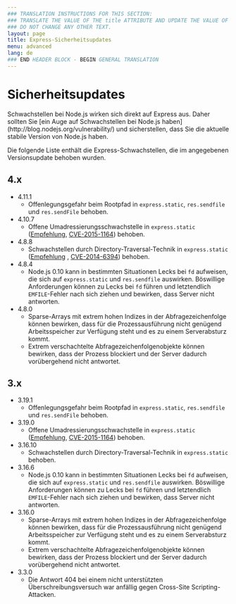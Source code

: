 ```yaml
---
### TRANSLATION INSTRUCTIONS FOR THIS SECTION:
### TRANSLATE THE VALUE OF THE title ATTRIBUTE AND UPDATE THE VALUE OF THE lang ATTRIBUTE.
### DO NOT CHANGE ANY OTHER TEXT.
layout: page
title: Express-Sicherheitsupdates
menu: advanced
lang: de
### END HEADER BLOCK - BEGIN GENERAL TRANSLATION
---
```


# Sicherheitsupdates

<div class="doc-box doc-notice" markdown="1">
Schwachstellen bei Node.js wirken sich direkt auf Express aus. Daher sollten Sie [ein Auge auf Schwachstellen bei Node.js haben](http://blog.nodejs.org/vulnerability/) und sicherstellen, dass Sie die aktuelle stabile Version von Node.js haben.
</div>

Die folgende Liste enthält die Express-Schwachstellen, die im angegebenen Versionsupdate behoben wurden.

## 4.x

  * 4.11.1
    * Offenlegungsgefahr beim Rootpfad in `express.static`, `res.sendfile` und `res.sendFile` behoben.
  * 4.10.7
    * Offene Umadressierungsschwachstelle in `express.static` ([Empfehlung](https://nodesecurity.io/advisories/serve-static-open-redirect), [CVE-2015-1164](http://cve.mitre.org/cgi-bin/cvename.cgi?name=CVE-2015-1164)) behoben.
  * 4.8.8
    * Schwachstellen durch Directory-Traversal-Technik in `express.static` ([Empfehlung](http://nodesecurity.io/advisories/send-directory-traversal) , [CVE-2014-6394](http://cve.mitre.org/cgi-bin/cvename.cgi?name=CVE-2014-6394)) behoben.
  * 4.8.4
    * Node.js 0.10 kann in bestimmten Situationen Lecks bei `fd` aufweisen, die sich auf `express.static` und `res.sendfile` auswirken. Böswillige Anforderungen können zu Lecks bei `fd` führen und letztendlich `EMFILE`-Fehler nach sich ziehen und bewirken, dass Server nicht antworten.
  * 4.8.0
    * Sparse-Arrays mit extrem hohen Indizes in der Abfragezeichenfolge können bewirken, dass für die Prozessausführung nicht genügend Arbeitsspeicher zur Verfügung steht und es zu einem Serverabsturz kommt.
    * Extrem verschachtelte Abfragezeichenfolgenobjekte können bewirken, dass der Prozess blockiert und der Server dadurch vorübergehend nicht antwortet.

## 3.x

  * 3.19.1
    * Offenlegungsgefahr beim Rootpfad in `express.static`, `res.sendfile` und `res.sendFile` behoben.
  * 3.19.0
    * Offene Umadressierungsschwachstelle in `express.static` ([Empfehlung](https://nodesecurity.io/advisories/serve-static-open-redirect), [CVE-2015-1164](http://cve.mitre.org/cgi-bin/cvename.cgi?name=CVE-2015-1164)) behoben.
  * 3.16.10
    * Schwachstellen durch Directory-Traversal-Technik in `express.static` behoben.
  * 3.16.6
    * Node.js 0.10 kann in bestimmten Situationen Lecks bei `fd` aufweisen, die sich auf `express.static` und `res.sendfile` auswirken. Böswillige Anforderungen können zu Lecks bei `fd` führen und letztendlich `EMFILE`-Fehler nach sich ziehen und bewirken, dass Server nicht antworten.
  * 3.16.0
    * Sparse-Arrays mit extrem hohen Indizes in der Abfragezeichenfolge können bewirken, dass für die Prozessausführung nicht genügend Arbeitsspeicher zur Verfügung steht und es zu einem Serverabsturz kommt.
    * Extrem verschachtelte Abfragezeichenfolgenobjekte können bewirken, dass der Prozess blockiert und der Server dadurch vorübergehend nicht antwortet.
  * 3.3.0
    * Die Antwort 404 bei einem nicht unterstützten Überschreibungsversuch war anfällig gegen Cross-Site Scripting-Attacken.

